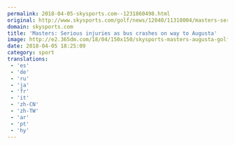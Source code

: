 ```yaml
---
permalink: 2018-04-05-skysports.com--1231860498.html
original: http://www.skysports.com/golf/news/12040/11318004/masters-serious-injuries-as-bus-crashes-on-way-to-augusta
domain: skysports.com
title: 'Masters: Serious injuries as bus crashes on way to Augusta'
image: http://e2.365dm.com/18/04/150x150/skysports-masters-augusta-golf_4274295.jpg
date: 2018-04-05 18:25:09
category: sport
translations: 
 - 'es'
 - 'de'
 - 'ru'
 - 'ja'
 - 'fr'
 - 'it'
 - 'zh-CN'
 - 'zh-TW'
 - 'ar'
 - 'pt'
 - 'hy'
---
```


